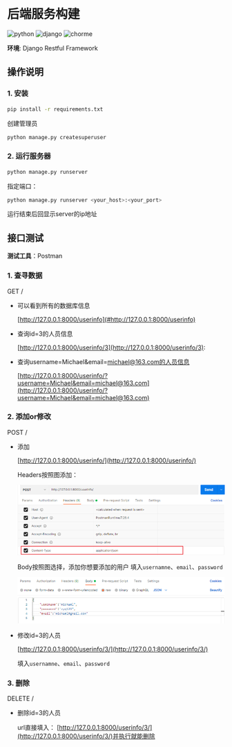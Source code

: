 # 后端服务构建

![python](https://img.shields.io/badge/dependencies-Python%203.8--3.9-blue)
![django](https://img.shields.io/badge/dependencies-Django%203.2.9-green)
![chorme](https://img.shields.io/badge/tests-Chrome%2089--92%20%E2%9C%94-brightgreen)

**环境**: Django Restful Framework

## 操作说明

### 1. 安装

```bash
pip install -r requirements.txt
```

创建管理员

```bash
python manage.py createsuperuser
```

### 2. 运行服务器

```bash
python manage.py runserver
```

指定端口：

```bash
python manage.py runserver <your_host>:<your_port>
```

运行结束后回显示server的ip地址

## 接口测试

**测试工具**：Postman

### 1. 查寻数据

GET /

- 可以看到所有的数据库信息

    [http://127.0.0.1:8000/userinfo](#http://127.0.0.1:8000/userinfo)

- 查询id=3的人员信息

    [http://127.0.0.1:8000/userinfo/3](http://127.0.0.1:8000/userinfo/3):

- 查询username=Michael&email=michael@163.com的人员信息

    [http://127.0.0.1:8000/userinfo/?username=Michael&email=michael@163.com](http://127.0.0.1:8000/userinfo/?username=Michael&email=michael@163.com)

### 2. 添加or修改

POST /

- 添加

    [http://127.0.0.1:8000/userinfo/](http://127.0.0.1:8000/userinfo/)

    Headers按照图添加：

    ![example01](./.github/example-post01.png)

    Body按照图选择，添加你想要添加的用户
    填入`usernamne`、`email`、`password`

    ![example02](.github/example-post02.png)

- 修改id=3的人员

    [http://127.0.0.1:8000/userinfo/3/](http://127.0.0.1:8000/userinfo/3/)

    填入`usernamne`、`email`、`password`

### 3. 删除

DELETE /

- 删除id=3的人员

    url直接填入： [http://127.0.0.1:8000/userinfo/3/](http://127.0.0.1:8000/userinfo/3/)并执行就能删除
